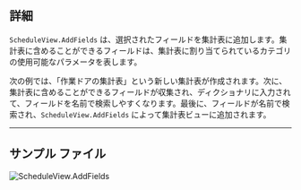 ## 詳細
`ScheduleView.AddFields` は、選択されたフィールドを集計表に追加します。集計表に含めることができるフィールドは、集計表に割り当てられているカテゴリの使用可能なパラメータを表します。

次の例では、「作業ドアの集計表」という新しい集計表が作成されます。次に、集計表に含めることができるフィールドが収集され、ディクショナリに入力されて、フィールドを名前で検索しやすくなります。最後に、フィールドが名前で検索され、`ScheduleView.AddFields` によって集計表ビューに追加されます。
___
## サンプル ファイル

![ScheduleView.AddFields](./Revit.Elements.Views.ScheduleView.AddFields_img.jpg)
